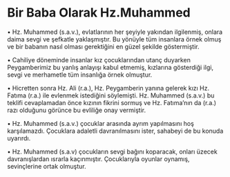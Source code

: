# Bir Baba Olarak Hz.Muhammed



• Hz. Muhammed (s.a.v.), evlatlarının her şeyiyle yakından ilgilenmiş, onlara daima sevgi ve şefkatle yaklaşmıştır. Bu yönüyle tüm insanlara örnek olmuş ve bir babanın nasıl olması gerektiğini en güzel şekilde göstermiştir.

• Cahiliye döneminde insanlar kız çocuklarından utanç duyarken Peygamberimiz bu yanlış anlayışı kabul etmemiş, kızlarına gösterdiği ilgi, sevgi ve merhametle tüm insanlığa örnek olmuştur.

• Hicretten sonra Hz. Ali (r.a.), Hz. Peygamberin yanına gelerek kızı Hz. Fatıma (r.a.) ile evlenmek istediğini söylemişti. Hz. Muhammed (s.a.v.) bu teklifi cevaplamadan önce kızının fikrini sormuş ve Hz. Fatıma’nın da (r.a.) razı olduğunu görünce bu evliliğe onay vermiştir.

• Hz. Muhammed (s.a.v.) çocuklar arasında ayrım yapılmasını hoş karşılamazdı. Çocuklara adaletli davranılmasını ister, sahabeyi de bu konuda uyarırdı.

• Hz. Muhammed (s.a.v) çocukların sevgi bağını koparacak, onları üzecek davranışlardan ısrarla kaçınmıştır. Çocuklarıyla oyunlar oynamış, sevinçlerine ortak olmuştur.
